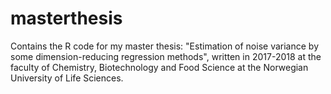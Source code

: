 # masterthesis
Contains the R code for my master thesis: "Estimation of noise variance by some dimension-reducing regression methods", written in 2017-2018 at the faculty of Chemistry, Biotechnology and Food Science at the Norwegian University of Life Sciences.
